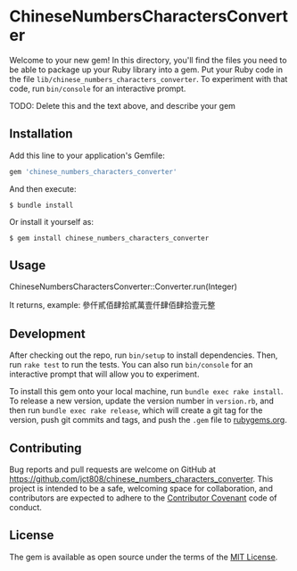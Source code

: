 # ChineseNumbersCharactersConverter

Welcome to your new gem! In this directory, you'll find the files you need to be able to package up your Ruby library into a gem. Put your Ruby code in the file `lib/chinese_numbers_characters_converter`. To experiment with that code, run `bin/console` for an interactive prompt.

TODO: Delete this and the text above, and describe your gem

## Installation

Add this line to your application's Gemfile:

```ruby
gem 'chinese_numbers_characters_converter'
```

And then execute:

    $ bundle install 

Or install it yourself as:

    $ gem install chinese_numbers_characters_converter

## Usage

ChineseNumbersCharactersConverter::Converter.run(Integer)

It returns, example: 參仟貳佰肆拾貳萬壹仟肆佰肆拾壹元整

## Development

After checking out the repo, run `bin/setup` to install dependencies. Then, run `rake test` to run the tests. You can also run `bin/console` for an interactive prompt that will allow you to experiment.

To install this gem onto your local machine, run `bundle exec rake install`. To release a new version, update the version number in `version.rb`, and then run `bundle exec rake release`, which will create a git tag for the version, push git commits and tags, and push the `.gem` file to [rubygems.org](https://rubygems.org).

## Contributing

Bug reports and pull requests are welcome on GitHub at https://github.com/jct808/chinese_numbers_characters_converter. This project is intended to be a safe, welcoming space for collaboration, and contributors are expected to adhere to the [Contributor Covenant](contributor-covenant.org) code of conduct.


## License

The gem is available as open source under the terms of the [MIT License](http://opensource.org/licenses/MIT).

